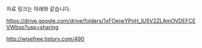 
자료 링크는 아래와 같습니다. 

https://drive.google.com/drive/folders/1xFOejwYPnH_lU5V2ZLAmOVDEFCEVWbsp?usp=sharing


http://wisefree.tistory.com/490
